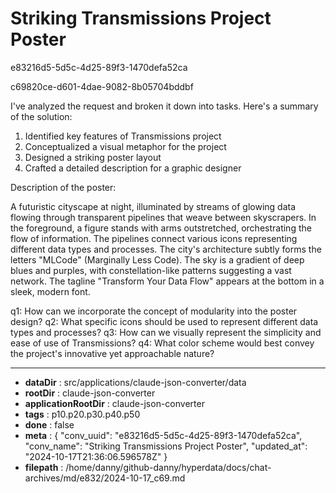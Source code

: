 # Striking Transmissions Project Poster

e83216d5-5d5c-4d25-89f3-1470defa52ca

c69820ce-d601-4dae-9082-8b05704bddbf

 I've analyzed the request and broken it down into tasks. Here's a summary of the solution:

1. Identified key features of Transmissions project
2. Conceptualized a visual metaphor for the project
3. Designed a striking poster layout
4. Crafted a detailed description for a graphic designer

Description of the poster:

A futuristic cityscape at night, illuminated by streams of glowing data flowing through transparent pipelines that weave between skyscrapers. In the foreground, a figure stands with arms outstretched, orchestrating the flow of information. The pipelines connect various icons representing different data types and processes. The city's architecture subtly forms the letters "MLCode" (Marginally Less Code). The sky is a gradient of deep blues and purples, with constellation-like patterns suggesting a vast network. The tagline "Transform Your Data Flow" appears at the bottom in a sleek, modern font.

q1: How can we incorporate the concept of modularity into the poster design?
q2: What specific icons should be used to represent different data types and processes?
q3: How can we visually represent the simplicity and ease of use of Transmissions?
q4: What color scheme would best convey the project's innovative yet approachable nature?

---

* **dataDir** : src/applications/claude-json-converter/data
* **rootDir** : claude-json-converter
* **applicationRootDir** : claude-json-converter
* **tags** : p10.p20.p30.p40.p50
* **done** : false
* **meta** : {
  "conv_uuid": "e83216d5-5d5c-4d25-89f3-1470defa52ca",
  "conv_name": "Striking Transmissions Project Poster",
  "updated_at": "2024-10-17T21:36:06.596578Z"
}
* **filepath** : /home/danny/github-danny/hyperdata/docs/chat-archives/md/e832/2024-10-17_c69.md